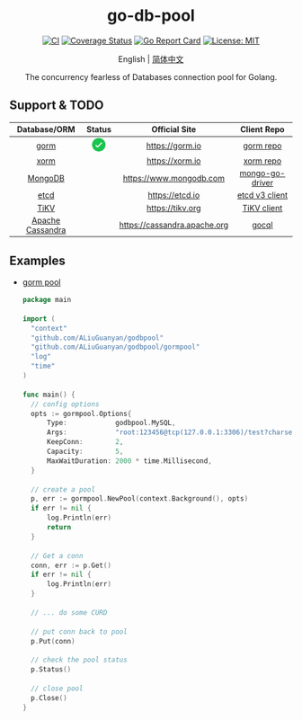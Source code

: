 <div align="center">
<h1>go-db-pool</h1>
</div>
<div align="center">

[![CI][CI-image]][CI-url]
[![Coverage Status][codecov-image]][codecov-url]
[![Go Report Card][go-report-image]][go-report-url]
[![License: MIT][license-image]][license-url]

English | [简体中文](README-zh_CN.md)

The concurrency fearless of Databases connection pool for Golang.

</div>

## Support & TODO
| Database/ORM | Status | Official Site | Client Repo |
| :---: | :---: | :---: | :---: |
| [gorm](https://github.com/ALiuGuanyan/godbpool/gormpool/) | <div align="center"><img src="images/correct.svg" width="24px" height="24px" /></div> | https://gorm.io | [gorm repo](https://github.com/go-gorm/gorm) |
| [xorm]() |  | https://xorm.io | [xorm repo](https://gitea.com/xorm/xorm) |
| [MongoDB]() |  | https://www.mongodb.com | [mongo-go-driver](https://github.com/mongodb/mongo-go-driver) |
| [etcd]() |  | https://etcd.io | [etcd v3 client](https://go.etcd.io/etcd/v3/client) |
| [TiKV]() |  | https://tikv.org | [TiKV client](https://github.com/tikv/client-go) |
| [Apache Cassandra]() |  | https://cassandra.apache.org | [gocql](https://github.com/gocql/gocql) |


## Examples
- [gorm pool](https://github.com/ALiuGuanyan/go-db-pool/blob/master/examples/gorm/main.go)
  ```go
  package main
  
  import (
  	"context"  
  	"github.com/ALiuGuanyan/godbpool"
  	"github.com/ALiuGuanyan/godbpool/gormpool"
  	"log"  
  	"time"
  )
  
  func main() {
  	// config options
  	opts := gormpool.Options{
  		Type:            godbpool.MySQL,
  		Args:            "root:123456@tcp(127.0.0.1:3306)/test?charset=utf8&parseTime=True",
  		KeepConn:        2,
  		Capacity:        5,
  		MaxWaitDuration: 2000 * time.Millisecond,
  	}
  
  	// create a pool  
  	p, err := gormpool.NewPool(context.Background(), opts)
  	if err != nil {
  		log.Println(err)
  		return
  	}
    
    // Get a conn
    conn, err := p.Get()
    if err != nil {
        log.Println(err)
    }
  
    // ... do some CURD
    
    // put conn back to pool 
    p.Put(conn)
  
    // check the pool status
    p.Status()
  
    // close pool
    p.Close()
  }
  ```
 
 
[CI-url]: https://github.com/ALiuGuanyan/go-db-pool/actions?query=workflow%3ACI
[CI-image]: https://img.shields.io/github/workflow/status/al8n/godbpool/CI?style=flat-square
[codecov-image]: https://img.shields.io/codecov/c/gh/al8n/godbpool/master?style=flat-square
[codecov-url]: https://app.codecov.io/gh/al8n/godbpool
[go-report-image]: https://img.shields.io/badge/go%20report-A%2B-brightgreen?style=flat-square
[go-report-url]: https://goreportcard.com/report/github.com/ALiuGuanyan/godbpool
[license-image]: https://img.shields.io/badge/License-MIT-brightgreen.svg?style=flat-square
[license-url]: https://opensource.org/licenses/MIT

